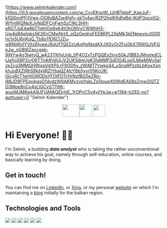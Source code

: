 ![https://www.selmirkalender.com](https://lh3.googleusercontent.com/w_CcyEKxqW_IJHBTetpP_KaeJuF-kfQl0miPFrIVws-OG9oBAZw4fgfy-skTo4acjR2P2hglKKdfqBd-IKdP3qcp5Q-WYmWQNpXJvNdDFCnFwh5zCIKc3HH-eRGTJoEAeRbT7qtHOq9xK4tOhO9VvCWWhH3-Uw4qRApIqks5K2KnCMwNrtX_pQzGeghsFEE8KPL2XaMk3kENewvixJG0I5hc1x5U6nKqQ_Tb8o11D6CUZu-wRNlitfo1YVltz6IyweJ8qUf7QitZzUAnIfgjNxdAXJXGyOrZFuj3kX7RWQJVFQeJw_nG8t6Zeccgek-9jNYw4q3IwtyQ_wA23TN1nUnb_0P4O2xTzPQQEx2jnxSGkJ1BB3JNhsrkdCLtJa1joX8P2cr06TTnA9VdULjV2UK5dmUgK3IsMMFSdOG4Lxp1LMieMWySelzeZcg3MMQH9tjspVdXPiLrF9ODfjv_zWjMT7Vwkg44_uSnq9PzzbLbKpxXxnkhJo8XZtRhSlNdyIjRZIYbaQZ4IcY6b5yvr01iKcUK-iGcyRcT1grHGWDDsYFOtFDTrHrNzfBG5eZRo-l88JD9FPEqsjbgsD1dvdzW6AKMyzvpYskLZs5touqX0l9IdEAS8sZmw2iQTZD3Mpe8nCo4sLlGCvST7jlt6-wuoMJM6wkA9JFUAMjQEInhE_7rOPyC5y4yjlYeJw=w1184-h292-no?authuser=0 "Selmir Kalender")


<p align="center">
<a href="http://linkedin.com/in/selmirkalender"><img src="https://dwglogo.com/wp-content/uploads/2020/06/Linkedin_symbol_transparent.png" width="55" height="40" border="0"></a><a href="https://www.xing.com/profile/Selmir_Kalender/portfolio"><img src="https://hashtagchefin.at/wp-content/uploads/2018/02/xing-logo-3bd7a34cb3daaa40-256x256.png" width="40" height="40" border="0"></a>
<a href="https://www.selmirkalender.com"><img src="https://www.logolynx.com/images/logolynx/2d/2d9b83e7e721da89b2cebc00d8239248.png" width="39" height="39" border="0"></a>
</p>
  
<h1> Hi Everyone! 🙋‍♂️ </h1>

I'm Selmir, a budding __*data analyst*__ who is taking the rather unconventional way to achieve his goal, namely through self-education, online courses, and basically learning by doing.

  
<h2> Get in touch! </h2>  

You can find me on [LinkedIn](http://linkedin.com/in/selmirkalender), or [Xing](https://www.xing.com/profile/Selmir_Kalender/portfolio), or my personal [website](https://www.selmirkalender.com) on which I'm maintaining a [blog](https://www.selmirkalender.com/blog) initially for the balkan region.  
 
  
<h2> Technologies and Tools </h2>

![](https://img.shields.io/badge/OS-Windows-informational?style=plastic&logo=WINDOWS&logoColor=white&color=informational) ![](https://img.shields.io/badge/Language-Python-informational?style=plastic&logo=PYTHON&logoColor=white&color=yellow) ![](https://img.shields.io/badge/Language-MySQL-blueviolet?style=plastic&logo=mysql&logoColor=white&color=blueviolet) ![](https://img.shields.io/badge/Tool-Tableau-9cf?style=plastic&logo=TABLEAU&logoColor=white&color=9cf) ![](https://img.shields.io/badge/Tool-PowerBI-informational?style=plastic&logo=power-bi&logoColor=white&color=yellow) ![](https://img.shields.io/badge/Tool-MSOffice-informational?style=plastic&logo=MICROSOFT&logoColor=white&color=blue)





